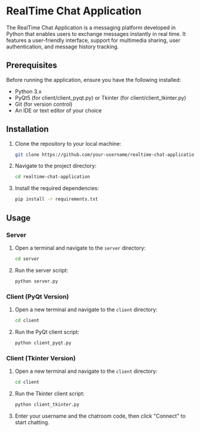 # RealTime Chat Application

The RealTime Chat Application is a messaging platform developed in Python that enables users to exchange messages instantly in real time. It features a user-friendly interface, support for multimedia sharing, user authentication, and message history tracking.

## Prerequisites

Before running the application, ensure you have the following installed:
- Python 3.x
- PyQt5 (for client/client_pyqt.py) or Tkinter (for client/client_tkinter.py)
- Git (for version control)
- An IDE or text editor of your choice

## Installation

1. Clone the repository to your local machine:
   ```bash
   git clone https://github.com/your-username/realtime-chat-application.git
   ```

2. Navigate to the project directory:
   ```bash
   cd realtime-chat-application
   ```

3. Install the required dependencies:
   ```bash
   pip install -r requirements.txt
   ```

## Usage

### Server

1. Open a terminal and navigate to the `server` directory:
   ```bash
   cd server
   ```

2. Run the server script:
   ```bash
   python server.py
   ```

### Client (PyQt Version)

1. Open a new terminal and navigate to the `client` directory:
   ```bash
   cd client
   ```

2. Run the PyQt client script:
   ```bash
   python client_pyqt.py
   ```

### Client (Tkinter Version)

1. Open a new terminal and navigate to the `client` directory:
   ```bash
   cd client
   ```

2. Run the Tkinter client script:
   ```bash
   python client_tkinter.py
   ```

3. Enter your username and the chatroom code, then click "Connect" to start chatting.